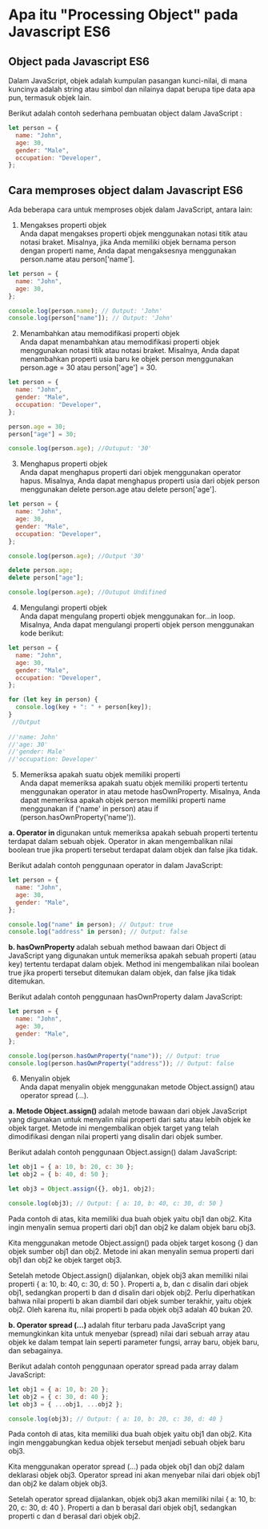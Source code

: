 # Apa itu "Processing Object" pada Javascript ES6

## Object pada Javascript ES6

Dalam JavaScript, objek adalah kumpulan pasangan kunci-nilai, di mana kuncinya adalah string atau simbol dan nilainya dapat berupa tipe data apa pun, termasuk objek lain.

Berikut adalah contoh sederhana pembuatan object dalam JavaScript :

```javascript
let person = {
  name: "John",
  age: 30,
  gender: "Male",
  occupation: "Developer",
};
```

## Cara memproses object dalam Javascript ES6

Ada beberapa cara untuk memproses objek dalam JavaScript, antara lain:

1. Mengakses properti objek <br>
   Anda dapat mengakses properti objek menggunakan notasi titik atau notasi braket. Misalnya, jika Anda memiliki objek bernama person dengan properti name, Anda dapat mengaksesnya menggunakan person.name atau person['name'].

```javascript
let person = {
  name: "John",
  age: 30,
};

console.log(person.name); // Output: 'John'
console.log(person["name"]); // Output: 'John'
```

2. Menambahkan atau memodifikasi properti objek <br>
   Anda dapat menambahkan atau memodifikasi properti objek menggunakan notasi titik atau notasi braket. Misalnya, Anda dapat menambahkan properti usia baru ke objek person menggunakan person.age = 30 atau person['age'] = 30.

```javascript
let person = {
  name: "John",
  gender: "Male",
  occupation: "Developer",
};

person.age = 30;
person["age"] = 30;

console.log(person.age); //Outuput: '30'
```

3. Menghapus properti objek <br>
   Anda dapat menghapus properti dari objek menggunakan operator hapus. Misalnya, Anda dapat menghapus properti usia dari objek person menggunakan delete person.age atau delete person['age'].

```javascript
let person = {
  name: "John",
  age: 30,
  gender: "Male",
  occupation: "Developer",
};

console.log(person.age); //Output '30'

delete person.age;
delete person["age"];

console.log(person.age); //Outuput Undifined
```

4. Mengulangi properti objek <br>
   Anda dapat mengulang properti objek menggunakan for...in loop. Misalnya, Anda dapat mengulangi properti objek person menggunakan kode berikut:

```javascript
let person = {
  name: "John",
  age: 30,
  gender: "Male",
  occupation: "Developer",
};

for (let key in person) {
  console.log(key + ": " + person[key]);
}
 //Output
 
//'name: John'
//'age: 30'
//'gender: Male'
//'occupation: Developer'
```

5. Memeriksa apakah suatu objek memiliki properti <br>
   Anda dapat memeriksa apakah suatu objek memiliki properti tertentu menggunakan operator in atau metode hasOwnProperty. Misalnya, Anda dapat memeriksa apakah objek person memiliki properti name menggunakan if ('name' in person) atau if (person.hasOwnProperty('name')).

<b> a. Operator in </b> digunakan untuk memeriksa apakah sebuah properti tertentu terdapat dalam sebuah objek. Operator in akan mengembalikan nilai boolean true jika properti tersebut terdapat dalam objek dan false jika tidak.

Berikut adalah contoh penggunaan operator in dalam JavaScript:

```javascript
let person = {
  name: "John",
  age: 30,
  gender: "Male",
};

console.log("name" in person); // Output: true
console.log("address" in person); // Output: false
```

<b> b. hasOwnProperty </b> adalah sebuah method bawaan dari Object di JavaScript yang digunakan untuk memeriksa apakah sebuah properti (atau key) tertentu terdapat dalam objek. Method ini mengembalikan nilai boolean true jika properti tersebut ditemukan dalam objek, dan false jika tidak ditemukan.

Berikut adalah contoh penggunaan hasOwnProperty dalam JavaScript:

```javascript
let person = {
  name: "John",
  age: 30,
  gender: "Male",
};

console.log(person.hasOwnProperty("name")); // Output: true
console.log(person.hasOwnProperty("address")); // Output: false
```

6. Menyalin objek <br>
   Anda dapat menyalin objek menggunakan metode Object.assign() atau operator spread (...).

<b> a. Metode Object.assign() </b> adalah metode bawaan dari objek JavaScript yang digunakan untuk menyalin nilai properti dari satu atau lebih objek ke objek target. Metode ini mengembalikan objek target yang telah dimodifikasi dengan nilai properti yang disalin dari objek sumber.

Berikut adalah contoh penggunaan Object.assign() dalam JavaScript:

```javascript
let obj1 = { a: 10, b: 20, c: 30 };
let obj2 = { b: 40, d: 50 };

let obj3 = Object.assign({}, obj1, obj2);

console.log(obj3); // Output: { a: 10, b: 40, c: 30, d: 50 }
```

Pada contoh di atas, kita memiliki dua buah objek yaitu obj1 dan obj2. Kita ingin menyalin semua properti dari obj1 dan obj2 ke dalam objek baru obj3.

Kita menggunakan metode Object.assign() pada objek target kosong {} dan objek sumber obj1 dan obj2. Metode ini akan menyalin semua properti dari obj1 dan obj2 ke objek target obj3.

Setelah metode Object.assign() dijalankan, objek obj3 akan memiliki nilai properti { a: 10, b: 40, c: 30, d: 50 }. Properti a, b, dan c disalin dari objek obj1, sedangkan properti b dan d disalin dari objek obj2. Perlu diperhatikan bahwa nilai properti b akan diambil dari objek sumber terakhir, yaitu objek obj2. Oleh karena itu, nilai properti b pada objek obj3 adalah 40 bukan 20.

<b> b. Operator spread (...) </b> adalah fitur terbaru pada JavaScript yang memungkinkan kita untuk menyebar (spread) nilai dari sebuah array atau objek ke dalam tempat lain seperti parameter fungsi, array baru, objek baru, dan sebagainya.

Berikut adalah contoh penggunaan operator spread pada array dalam JavaScript:

```javascript
let obj1 = { a: 10, b: 20 };
let obj2 = { c: 30, d: 40 };
let obj3 = { ...obj1, ...obj2 };

console.log(obj3); // Output: { a: 10, b: 20, c: 30, d: 40 }
```

Pada contoh di atas, kita memiliki dua buah objek yaitu obj1 dan obj2. Kita ingin menggabungkan kedua objek tersebut menjadi sebuah objek baru obj3.

Kita menggunakan operator spread (...) pada objek obj1 dan obj2 dalam deklarasi objek obj3. Operator spread ini akan menyebar nilai dari objek obj1 dan obj2 ke dalam objek obj3.

Setelah operator spread dijalankan, objek obj3 akan memiliki nilai { a: 10, b: 20, c: 30, d: 40 }. Properti a dan b berasal dari objek obj1, sedangkan properti c dan d berasal dari objek obj2.
